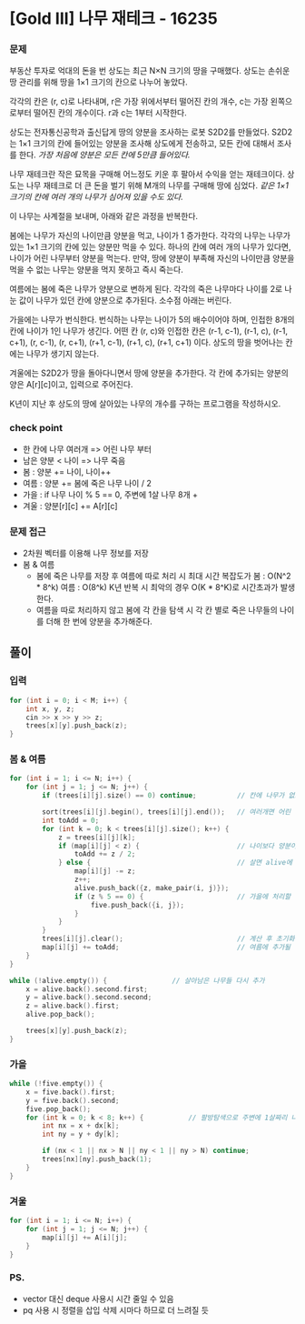 # [Gold III] 나무 재테크 - 16235 

### 문제

부동산 투자로 억대의 돈을 번 상도는 최근 N×N 크기의 땅을 구매했다. 상도는 손쉬운 땅 관리를 위해 땅을 1×1 크기의 칸으로 나누어 놓았다.

각각의 칸은 (r, c)로 나타내며, r은 가장 위에서부터 떨어진 칸의 개수, c는 가장 왼쪽으로부터 떨어진 칸의 개수이다. r과 c는 1부터 시작한다.

상도는 전자통신공학과 출신답게 땅의 양분을 조사하는 로봇 S2D2를 만들었다. S2D2는 1×1 크기의 칸에 들어있는 양분을 조사해 상도에게 전송하고, 모든 칸에 대해서 조사를 한다. *가장 처음에 양분은 모든 칸에 5만큼 들어있다.*

나무 재테크란 작은 묘목을 구매해 어느정도 키운 후 팔아서 수익을 얻는 재테크이다. 상도는 나무 재테크로 더 큰 돈을 벌기 위해 M개의 나무를 구매해 땅에 심었다. *같은 1×1 크기의 칸에 여러 개의 나무가 심어져 있을 수도 있다.*

이 나무는 사계절을 보내며, 아래와 같은 과정을 반복한다.

봄에는 나무가 자신의 나이만큼 양분을 먹고, 나이가 1 증가한다. 각각의 나무는 나무가 있는 1×1 크기의 칸에 있는 양분만 먹을 수 있다. 하나의 칸에 여러 개의 나무가 있다면, 나이가 어린 나무부터 양분을 먹는다. 만약, 땅에 양분이 부족해 자신의 나이만큼 양분을 먹을 수 없는 나무는 양분을 먹지 못하고 즉시 죽는다.

여름에는 봄에 죽은 나무가 양분으로 변하게 된다. 각각의 죽은 나무마다 나이를 2로 나눈 값이 나무가 있던 칸에 양분으로 추가된다. 소수점 아래는 버린다.

가을에는 나무가 번식한다. 번식하는 나무는 나이가 5의 배수이어야 하며, 인접한 8개의 칸에 나이가 1인 나무가 생긴다. 어떤 칸 (r, c)와 인접한 칸은 (r-1, c-1), (r-1, c), (r-1, c+1), (r, c-1), (r, c+1), (r+1, c-1), (r+1, c), (r+1, c+1) 이다. 상도의 땅을 벗어나는 칸에는 나무가 생기지 않는다.

겨울에는 S2D2가 땅을 돌아다니면서 땅에 양분을 추가한다. 각 칸에 추가되는 양분의 양은 A[r][c]이고, 입력으로 주어진다.

K년이 지난 후 상도의 땅에 살아있는 나무의 개수를 구하는 프로그램을 작성하시오.

### check point
- 한 칸에 나무 여러개 => 어린 나무 부터
- 남은 양분 < 나이 => 나무 죽음
- 봄	: 양분 += 나이, 나이++
- 여름	: 양분 += 봄에 죽은 나무 나이 / 2
- 가을	: if 나무 나이 % 5 == 0, 주변에 1살 나무 8개 +
- 겨울	: 양분[r][c] += A[r][c]


### 문제 접근
- 2차원 벡터를 이용해 나무 정보를 저장
- 봄 & 여름
  - 봄에 죽은 나무를 저장 후 여름에 따로 처리 시 최대 시간 복잡도가
    봄 : O(N^2 * 8^k)
    여름 : O(8^k)
    K년 반복 시 최악의 경우 O(K * 8^K)로 시간초과가 발생한다.
  - 여름을 따로 처리하지 않고 봄에 각 칸을 탐색 시 각 칸 별로 죽은 나무들의 나이를 더해 한 번에 양분을 추가해준다.

## 풀이

### 입력

```cpp
for (int i = 0; i < M; i++) {
    int x, y, z;
    cin >> x >> y >> z;
    trees[x][y].push_back(z);
}
```

### 봄 & 여름

```cpp
for (int i = 1; i <= N; i++) {
    for (int j = 1; j <= N; j++) {
        if (trees[i][j].size() == 0) continue;          // 칸에 나무가 없으면 스킵

        sort(trees[i][j].begin(), trees[i][j].end());   // 여러개면 어린 나무부터
        int toAdd = 0;
        for (int k = 0; k < trees[i][j].size(); k++) {
            z = trees[i][j][k];                         
            if (map[i][j] < z) {                        // 나이보다 양분이 적으면 죽은 걸로 처리
                toAdd += z / 2;
            } else {                                    // 살면 alive에 따로 저장
                map[i][j] -= z;
                z++;
                alive.push_back({z, make_pair(i, j)});
                if (z % 5 == 0) {                       // 가을에 처리할 나무들 저장
                    five.push_back({i, j});
                }
            }
        }
        trees[i][j].clear();                            // 계산 후 초기화
        map[i][j] += toAdd;                             // 여름에 추가될 양분 같이 계산
    }
}

while (!alive.empty()) {                // 살아남은 나무들 다시 추가
    x = alive.back().second.first;
    y = alive.back().second.second;
    z = alive.back().first;
    alive.pop_back();

    trees[x][y].push_back(z);
}
```

### 가을  

```cpp
while (!five.empty()) {
    x = five.back().first;
    y = five.back().second;
    five.pop_back();
    for (int k = 0; k < 8; k++) {           // 팔방탐색으로 주변에 1살짜리 나무들 추가
        int nx = x + dx[k];
        int ny = y + dy[k];

        if (nx < 1 || nx > N || ny < 1 || ny > N) continue;
        trees[nx][ny].push_back(1);
    }
}
```

### 겨울  

```cpp
for (int i = 1; i <= N; i++) {
    for (int j = 1; j <= N; j++) {
        map[i][j] += A[i][j];
    }
}
```

### PS.
- vector 대신 deque 사용시 시간 줄일 수 있음
- pq 사용 시 정렬을 삽입 삭제 시마다 하므로 더 느려질 듯